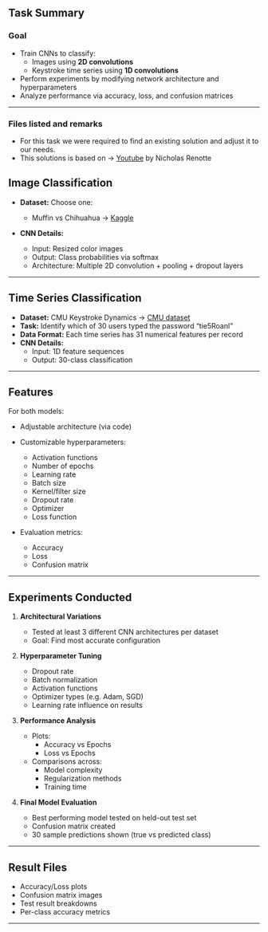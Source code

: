 
## Task Summary

### Goal

- Train CNNs to classify:
  - Images using **2D convolutions**
  - Keystroke time series using **1D convolutions**
- Perform experiments by modifying network architecture and hyperparameters
- Analyze performance via accuracy, loss, and confusion matrices

---
### Files listed and remarks



- For this task we were required to find an existing solution and adjust it to our needs.
- This solutions is based on → [Youtube](https://www.youtube.com/watch?v=jztwpsIzEGc) by Nicholas Renotte

## Image Classification

- **Dataset:** Choose one:
  - Muffin vs Chihuahua → [Kaggle](https://www.kaggle.com/datasets/samuelcortinhas/muffin-vs-chihuahua-image-classification)

- **CNN Details:**
  - Input: Resized color images
  - Output: Class probabilities via softmax
  - Architecture: Multiple 2D convolution + pooling + dropout layers

---

## Time Series Classification

- **Dataset:** CMU Keystroke Dynamics → [CMU dataset](https://www.cs.cmu.edu/~keystroke/)
- **Task:** Identify which of 30 users typed the password “tie5Roanl”
- **Data Format:** Each time series has 31 numerical features per record
- **CNN Details:**
  - Input: 1D feature sequences
  - Output: 30-class classification

---

## Features

For both models:
- Adjustable architecture (via code)
- Customizable hyperparameters:
  - Activation functions
  - Number of epochs
  - Learning rate
  - Batch size
  - Kernel/filter size
  - Dropout rate
  - Optimizer
  - Loss function

- Evaluation metrics:
  - Accuracy
  - Loss
  - Confusion matrix

---

## Experiments Conducted

1. **Architectural Variations**  
   - Tested at least 3 different CNN architectures per dataset
   - Goal: Find most accurate configuration

2. **Hyperparameter Tuning**
   - Dropout rate
   - Batch normalization
   - Activation functions
   - Optimizer types (e.g. Adam, SGD)
   - Learning rate influence on results

3. **Performance Analysis**
   - Plots:
     - Accuracy vs Epochs
     - Loss vs Epochs
   - Comparisons across:
     - Model complexity
     - Regularization methods
     - Training time

4. **Final Model Evaluation**
   - Best performing model tested on held-out test set
   - Confusion matrix created
   - 30 sample predictions shown (true vs predicted class)

---

## Result Files

- Accuracy/Loss plots
- Confusion matrix images
- Test result breakdowns
- Per-class accuracy metrics

---

